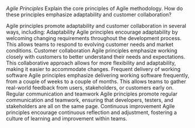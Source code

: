 *Agile Principles*
Explain the core principles of Agile methodology. How do these principles emphasize adaptability and customer collaboration? 

Agile principles promote adaptability and customer collaboration in several ways, including: 
Adaptability
Agile principles encourage adaptability by welcoming changing requirements throughout the development process. This allows teams to respond to evolving customer needs and market conditions. 
Customer collaboration
Agile principles emphasize working closely with customers to better understand their needs and expectations. This collaborative approach allows for more flexibility and adaptability, making it easier to accommodate changes. 
Frequent delivery of working software
Agile principles emphasize delivering working software frequently, from a couple of weeks to a couple of months. This allows teams to gather real-world feedback from users, stakeholders, or customers early on. 
Regular communication and teamwork
Agile principles promote regular communication and teamwork, ensuring that developers, testers, and stakeholders are all on the same page. 
Continuous improvement
Agile principles encourage continuous reflection and adjustment, fostering a culture of learning and improvement within teams. 


